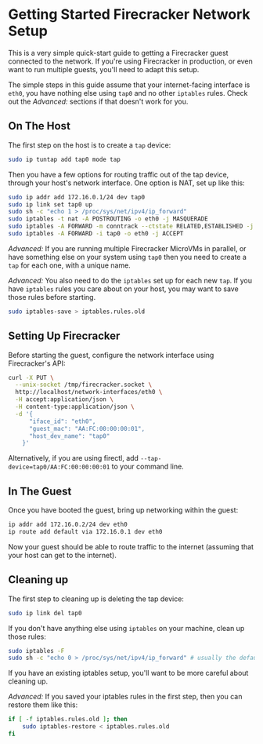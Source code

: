 # Getting Started Firecracker Network Setup

This is a very simple quick-start guide to getting a Firecracker guest connected
to the network. If you're using Firecracker in production, or even want to run
multiple guests, you'll need to adapt this setup.

The simple steps in this guide assume that your internet-facing interface is
`eth0`, you have nothing else using `tap0` and no other `iptables` rules.
Check out the *Advanced:* sections if that doesn't work for you.

## On The Host

The first step on the host is to create a `tap` device:

```bash
sudo ip tuntap add tap0 mode tap
```

Then you have a few options for routing traffic out of the tap device, through
your host's network interface. One option is NAT, set up like this:

```bash
sudo ip addr add 172.16.0.1/24 dev tap0
sudo ip link set tap0 up
sudo sh -c "echo 1 > /proc/sys/net/ipv4/ip_forward"
sudo iptables -t nat -A POSTROUTING -o eth0 -j MASQUERADE
sudo iptables -A FORWARD -m conntrack --ctstate RELATED,ESTABLISHED -j ACCEPT
sudo iptables -A FORWARD -i tap0 -o eth0 -j ACCEPT
```

*Advanced:* If you are running multiple Firecracker MicroVMs in parallel, or
have something else on your system using `tap0` then you need to create a `tap`
for each one, with a unique name.

*Advanced:* You also need to do the `iptables` set up for each new `tap`. If
you have `iptables` rules you care about on your host, you may want to save
those rules before starting.

```bash
sudo iptables-save > iptables.rules.old
```

## Setting Up Firecracker

Before starting the guest, configure the network interface using Firecracker's
API:

```bash
curl -X PUT \
  --unix-socket /tmp/firecracker.socket \
  http://localhost/network-interfaces/eth0 \
  -H accept:application/json \
  -H content-type:application/json \
  -d '{
      "iface_id": "eth0",
      "guest_mac": "AA:FC:00:00:00:01",
      "host_dev_name": "tap0"
    }'
```

Alternatively, if you are using firectl, add
`--tap-device=tap0/AA:FC:00:00:00:01` to your command line.

## In The Guest

Once you have booted the guest, bring up networking within the guest:

```bash
ip addr add 172.16.0.2/24 dev eth0
ip route add default via 172.16.0.1 dev eth0
```

Now your guest should be able to route traffic to the internet (assuming that
your host can get to the internet).

## Cleaning up

The first step to cleaning up is deleting the tap device:

```bash
sudo ip link del tap0
```

If you don't have anything else using `iptables` on your machine, clean up those
rules:

```bash
sudo iptables -F
sudo sh -c "echo 0 > /proc/sys/net/ipv4/ip_forward" # usually the default
```

If you have an existing iptables setup, you'll want to be more careful about
cleaning up.

*Advanced:* If you saved your iptables rules in the first step, then you can
restore them like this:

```bash
if [ -f iptables.rules.old ]; then
    sudo iptables-restore < iptables.rules.old
fi
```
